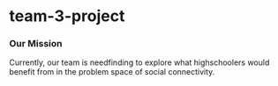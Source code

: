 # team-3-project
### Our Mission
Currently, our team is needfinding to explore what highschoolers would benefit from in the problem space of social connectivity.
